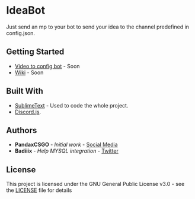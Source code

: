 # IdeaBot
Just send an mp to your bot to send your idea to the channel predefined in config.json.

## Getting Started

* [Video to config bot](https://github.com/PandaxCSGO/IdeaBot) - Soon
* [Wiki](https://github.com/PandaxCSGO/IdeaBot) - Soon

## Built With

* [SublimeText](https://www.sublimetext.com/) - Used to code the whole project.
* [Discord.js](https://discord.js.org/#/).

## Authors

* **PandaxCSGO** - *Initial work* - [Social Media](https://linktr.ee/PandaxCSGO)
* **Badiiix** - *Help MYSQL integration* - [Twitter](https://twitter.com/BadiiiX_IT)

## License

This project is licensed under the GNU General Public License v3.0 - see the [LICENSE](LICENSE) file for details
